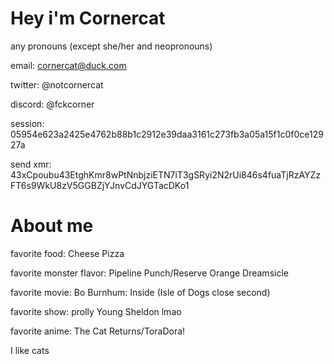 # Hey i'm **Cornercat**

any pronouns (except she/her and neopronouns)

email: cornercat@duck.com

twitter: @notcornercat

discord: @fckcorner

session: 05954e623a2425e4762b88b1c2912e39daa3161c273fb3a05a15f1c0f0ce12927a

send xmr: 43xCpoubu43EtghKmr8wPtNnbjziETN7iT3gSRyi2N2rUi846s4fuaTjRzAYZzFT6s9WkU8zV5GGBZjYJnvCdJYGTacDKo1

# About me

favorite food: Cheese Pizza

favorite monster flavor: Pipeline Punch/Reserve Orange Dreamsicle

favorite movie: Bo Burnhum: Inside (Isle of Dogs close second)

favorite show: prolly Young Sheldon lmao

favorite anime: The Cat Returns/ToraDora!

I like cats
<!---
notcornercat/notcornercat is a ✨ special ✨ repository because its `README.md` (this file) appears on your GitHub profile.
You can click the Preview link to take a look at your changes.
--->
